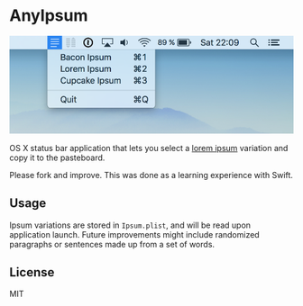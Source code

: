 # AnyIpsum

![Screenshot of AnyIpsum in action](screenshot.png)

OS X status bar application that lets you select a
[lorem ipsum](https://en.wikipedia.org/wiki/Lorem_ipsum) variation and copy it
to the pasteboard.

Please fork and improve. This was done as a learning experience with Swift.

## Usage

Ipsum variations are stored in `Ipsum.plist`, and will be read upon application
launch. Future improvements might include randomized paragraphs or sentences
made up from a set of words.

## License

MIT
